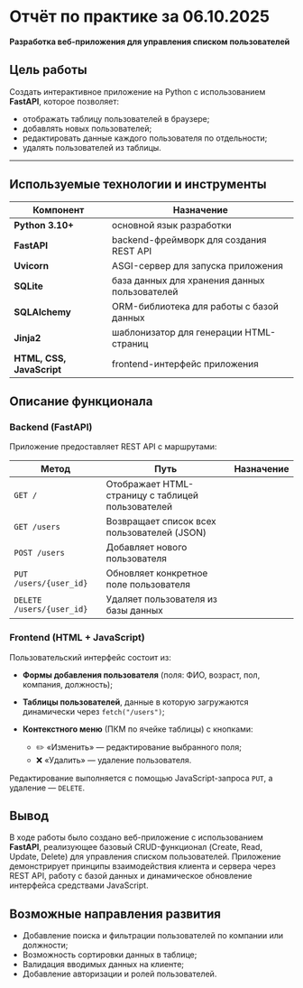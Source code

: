 # Отчёт по практике за 06.10.2025

**Разработка веб-приложения для управления списком пользователей**


## Цель работы

Создать интерактивное приложение на Python с использованием **FastAPI**, которое позволяет:

* отображать таблицу пользователей в браузере;
* добавлять новых пользователей;
* редактировать данные каждого пользователя по отдельности;
* удалять пользователей из таблицы.

---

## Используемые технологии и инструменты

| Компонент                 | Назначение                                    |
| ------------------------- | --------------------------------------------- |
| **Python 3.10+**          | основной язык разработки                      |
| **FastAPI**               | backend-фреймворк для создания REST API       |
| **Uvicorn**               | ASGI-сервер для запуска приложения            |
| **SQLite**                | база данных для хранения данных пользователей |
| **SQLAlchemy**            | ORM-библиотека для работы с базой данных      |
| **Jinja2**                | шаблонизатор для генерации HTML-страниц       |
| **HTML, CSS, JavaScript** | frontend-интерфейс приложения                 |


## Описание функционала

###  Backend (FastAPI)

Приложение предоставляет REST API с маршрутами:

| Метод                     | Путь                                              | Назначение |
| ------------------------- | ------------------------------------------------- | ---------- |
| `GET /`                   | Отображает HTML-страницу с таблицей пользователей |            |
| `GET /users`              | Возвращает список всех пользователей (JSON)       |            |
| `POST /users`             | Добавляет нового пользователя                     |            |
| `PUT /users/{user_id}`    | Обновляет конкретное поле пользователя            |            |
| `DELETE /users/{user_id}` | Удаляет пользователя из базы данных               |            |

### Frontend (HTML + JavaScript)

Пользовательский интерфейс состоит из:

* **Формы добавления пользователя** (поля: ФИО, возраст, пол, компания, должность);
* **Таблицы пользователей**, данные в которую загружаются динамически через `fetch("/users")`;
* **Контекстного меню** (ПКМ по ячейке таблицы) с кнопками:

  * ✏️ «Изменить» — редактирование выбранного поля;
  * ❌ «Удалить» — удаление пользователя.

Редактирование выполняется с помощью JavaScript-запроса `PUT`, а удаление — `DELETE`.

## Вывод

В ходе работы было создано веб-приложение с использованием **FastAPI**, реализующее базовый CRUD-функционал (Create, Read, Update, Delete) для управления списком пользователей.
Приложение демонстрирует принципы взаимодействия клиента и сервера через REST API, работу с базой данных и динамическое обновление интерфейса средствами JavaScript.

##  Возможные направления развития

* Добавление поиска и фильтрации пользователей по компании или должности;
* Возможность сортировки данных в таблице;
* Валидация вводимых данных на клиенте;
* Добавление авторизации и ролей пользователей.